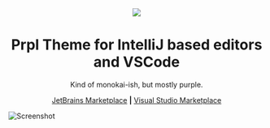 <div align="center">
<img src="https://github.com/piksel/intellij-prpl-theme/raw/main/media/logo.png" />
  <h1> Prpl Theme for IntelliJ based editors and VSCode</h1>
  <p>Kind of monokai-ish, but mostly purple.</p>
  <p>
    <a href="https://plugins.jetbrains.com/plugin/16193-prpl-theme">JetBrains Marketplace</a> <b>|</b>
    <a href="https://marketplace.visualstudio.com/items?itemName=piksel.prplkai">Visual Studio Marketplace</a>
  </p>
</div>

![Screenshot](https://github.com/piksel/intellij-prpl-theme/raw/main/media/screenshot1.png)
